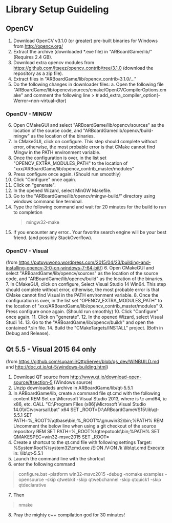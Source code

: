 # Library Setup Guideling

## OpenCV 
1. Download OpenCV v3.1.0 (or greater) pre-built binaries for Windows from http://opencv.org/
2. Extract the archive (downloaded *.exe file) in "ARBoardGame/lib/" (Requires 2.4 GB).
3. Download extra opencv modules from https://github.com/Itseez/opencv_contrib/tree/3.1.0 (download the repository as a zip file).
4. Extract files in "ARBoardGame/lib/opencv_contrib-3.1.0/..."
5. Do the following changes in downloader files:
	a. Open the following file "ARBoardGame/lib/opencv/sources/cmake/OpenCVCompilerOptions.cmake" and comment the following line
		> # add_extra_compiler_option(-Werror=non-virtual-dtor)

### OpenCV - MINGW

6. Open CMakeGUI and select "ARBoardGame/lib/opencv/sources" as the location of the source code, and "ARBoardGame/lib/opencv/build-mingw" as the location of the binaries.
7. In CMakeGUI, click on configure. This step should complete without error, otherwise, the most probable error is that CMake cannot find Mingw in the PATH environment variable.
8. Once the configuration is over, in the list set "OPENCV_EXTRA_MODULES_PATH" to the location of "xxx/ARBoardGame/lib/opencv_contrib_master/modules"
9. Press configure once again. (Should run smoothly)
10. Click "Configure" once again.
11. Click on "generate".
12. In the opened Wizard, select MinGW Makefile.
13. Go to the "ARBoardGame/lib/opencv/mingw-build/" directory using windows command line terminal.
14. Type the following command and wait for 20 minutes for the build to run to completion
	> mingw32-make
16. If you encounter any error.. Your favorite search engine will be your best friend. (and possibly StackOverflow).

### OpenCV - Visual

(from https://putuyuwono.wordpress.com/2015/04/23/building-and-installing-opencv-3-0-on-windows-7-64-bit/)
6. Open CMakeGUI and select "ARBoardGame/lib/opencv/sources" as the location of the source code, and "ARBoardGame/lib/opencv/build" as the location of the binaries.
7. In CMakeGUI, click on configure, Select Visual Studio 14 Win64. This step should complete without error, otherwise, the most probable error is that CMake cannot find Visual in the PATH environment variable.
8. Once the configuration is over, in the list set "OPENCV_EXTRA_MODULES_PATH" to the location of "xxx/ARBoardGame/lib/opencv_contrib_master/modules"
9. Press configure once again. (Should run smoothly)
10. Click "Configure" once again.
11. Click on "generate".
12. In the opened Wizard, select Visual Studi 14.
13. Go to the "ARBoardGame/lib/opencv/build/" and open the contained *.sln file.
14. Build the "CMakeTargets/INSTALL" project. (Both in Debug and Release).

## Qt 5.5 - Visual 2015 64 only
(from https://github.com/supamii/QttpServer/blob/qs_dev/WINBUILD.md and http://doc.qt.io/qt-5/windows-building.html)
1. Download QT source from http://www.qt.io/download-open-source/#section-5 (Windows source)
2. Unzip downloadeds archive in ARBoardGame/lib/qt-5.5.1
3. In ARBoardGame/lib, create a command file qt.cmd with the following content
REM Set up \Microsoft Visual Studio 2013, where <arch> is \c amd64, \c x86, etc.
CALL "C:\Program Files (x86)\Microsoft Visual Studio 14.0\VC\vcvarsall.bat" x64
SET _ROOT=D:\ARBoardGameVS15\lib\qt-5.5.1
SET PATH=%_ROOT%\qtbase\bin;%_ROOT%\gnuwin32\bin;%PATH%
REM Uncomment the below line when using a git checkout of the source repository
REM SET PATH=%_ROOT%\qtrepotools\bin;%PATH%
SET QMAKESPEC=win32-msvc2015
SET _ROOT=
4. Create a shortcut to the qt.cmd file with following settings
Target: %SystemRoot%\system32\cmd.exe /E:ON /V:ON /k <ARBOardGameAbsolutePath>\lib\qt.cmd
Execute in: <ARBOardGameAbsolutePath>\lib\qt-5.5.1
5. Launch the command line with the shortcut
6. enter the following command
> configure.bat -platform win32-msvc2015 -debug -nomake examples -opensource -skip qtwebkit -skip qtwebchannel -skip qtquick1 -skip qtdeclarative
7. Then
> nmake
8. Pray the mighty c++ compilation god for 30 minutes!

